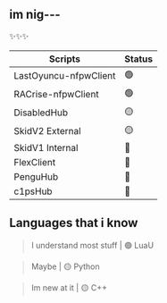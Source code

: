 ## im nig---

✨✨✨

| Scripts | Status 
| -------- | -------- 
| LastOyuncu-nfpwClient | 🟢
| RACrise-nfpwClient | 🟢 
| DisabledHub | 🟡
| SkidV2 External    | 🟡  
| SkidV1 Internal    | 🔴  
| FlexClient | 🔴
| PenguHub  | 🔴
| c1psHub | 🔴

## Languages that i know 

> I understand most stuff | 🟢 LuaU 

> Maybe | 🟡 Python 

> Im new at it | 🟡 C++ 
